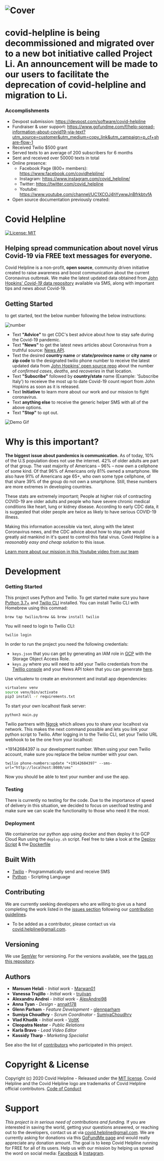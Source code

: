 # ![Cover](assets/cover(updated).png)

# covid-helpline is being decommissioned and migrated over to a new bot initiative called Project Li. An announcement will be made to our users to facilitate the deprecation of covid-helpline and migration to Li.

### Accomplishments

- Devpost submission: https://devpost.com/software/covid-helpline
- Fundraiser & user support: https://www.gofundme.com/f/help-spread-information-about-covid19-via-text?utm_source=customer&utm_medium=copy_link&utm_campaign=p_cf+share-flow-1
- Received Twilio $500 grant
- Served texts to an average of 200 subscribers for 6 months
- Sent and received over 50000 texts in total
- Online presence:
  - Facebook Page (800+ members): https://www.facebook.com/covidhelpline/
  - Instagram: https://www.instagram.com/covid_helpline/
  - Twitter: https://twitter.com/covid_helpline
  - Youtube: https://www.youtube.com/channel/UC1XCOJ4hYywwJnBfrkbtvfA
- Open source documentation previously created:




# Covid Helpline

[![License: MIT](https://img.shields.io/badge/License-MIT-yellow.svg)](https://github.com/Marwan01/corona-sms/blob/master/LICENSE)

## Helping spread communication about novel virus Covid-19 via FREE text messages for everyone.

Covid Helpline is a non-profit, **open source**, community driven initiative created to raise awareness and boost communication about the current Coronavirus outbreak. 
We make the latest updated data obtained from [John Hopkins' *Covid-19* data repository](https://github.com/CSSEGISandData/COVID-19/tree/master/csse_covid_19_data/csse_covid_19_daily_reports)   available via SMS, along with important tips and news about Covid-19.

## Getting Started

to get started, text the below number following the below instructions:

![number](assets/COVID-19TEXTWHITE.png)

* Text **"Advice"** to get CDC's best advice about how to stay safe during the Covid-19 pandemic.
* Text **"News"** to get the latest news articles about Coronavirus from a truthful source:  [News API](https://newsapi.org/).
* Text the desired **country name** *or* **state/province name** or **city name** or **zip code** to the designated twilio phone number to receive the latest updated data from [John Hopkins' open source repo](https://github.com/CSSEGISandData/COVID-19/tree/master/csse_covid_19_data/csse_covid_19_daily_reports) about the number of *confirmed cases*, *deaths*, and *recoveries* in that location.
* Text **"Subscribe"** followed by **country/state** name (Example: 'Subscribe Italy') to receieve the most up to date Covid-19 count report from John Hopkins as soon as it is released.
* Text **Initiative** to learn more about our work and our mission to fight coronavirus.
* Text **anything else** to receive the generic helper SMS with all of the above options.
* Text **"Stop"** to opt out.

![Demo Gif](assets/covid-helpline-demo.gif)

# Why is this important?

**The biggest issue about pandemics is communication.** As of today, 10% of the U.S population does not use the internet. 42% of older adults are part of that group. The vast majority of Americans – 96% – now own a cellphone of some kind. Of that 96% of Americans only 81% owned a smartphone. We also have 91% of Americans age 65+, who own some type cellphone, of that share 39% of the group do not own a smartphone. Still, these numbers are more extremes in developing countries.

These stats are extremely important; People at higher risk of contracting COVID-19 are older adults and people who have severe chronic medical conditions like heart, lung or kidney disease. According to early CDC data, it is suggested that older people are twice as likely to have serious COVID-19 illness.

Making this information accessible via text, along with the latest Coronavirus news, and the CDC advice about how to stay safe would greatly aid mankind in it's quest to control this fatal virus. Covid Helpline is a *reasonably easy and cheap solution* to this issue.

[Learn more about our mission in this Youtube video from our team](https://www.youtube.com/watch?v=axAEKzDHBm4&feature=youtu.be)

# Development

### Getting Started

This project uses Python and Twilio. To get started make sure you have [Python 3.7+](https://www.python.org/downloads/) and [Twilio CLI](https://www.twilio.com/docs/twilio-cli/quickstart) installed. You can install Twilio CLI with Homebrew using this commad:
```
brew tap twilio/brew && brew install twilio
```

You will need to login to Twilio CLI:
```
twilio login
```

In order to run the project you need the following credentials:
* `keys.json` that you can get by generating an IAM role in [GCP](https://cloud.google.com/storage/docs/access-control/iam-roles) with the Storage Object Access Role.
* `keys.py` where you will need to add your Twilio credentials from the [Twillio console](https://www.twilio.com/console) and your News API token that you can genenrate [here](https://newsapi.org/).

Use virtualenv to create an environment and install app dependencies:
```sh
virtualenv venv
source venv/bin/activate
pip3 install -r requirements.txt
```

To start your own localhost flask server:
```
python3 main.py
```

Twilio partners with [Ngrok](https://ngrok.com/) which allows you to share your localhost via network. This makes the next command possible and lets you link your python script to Twilio. After logging in to the Twilio CLI, set your Twilio URL webhook to be the one from your localhost:

+19142684397 is our development number. When using your own Twilio account, make sure you replace the below number with your own.

```
twilio phone-numbers:update "+19142684397" --sms-url="http://localhost:8080/sms"
```

Now you should be able to text your number and use the app.

### Testing
There is currently no testing for the code. Due to the importance of speed of delivery in this situation, we decided to focus on user/load testing and make sure we can scale the functionality to those who need it the most.

### Deployment

We containerize our python app using docker and then deploy it to GCP Cloud Run using the ```deploy.sh``` script. Feel free to take a look at the [Deploy Script](https://github.com/Marwan01/covid-helpline/blob/master/src/deploy.sh) & the [Dockerfile](https://github.com/Marwan01/covid-helpline/blob/master/src/Dockerfile)

## Built With

* [Twilio](https://www.twilio.com/) - Programmatically send and receive SMS
* [Python](https://www.python.org/) - Scripting Language

## Contributing

We are currently seeking developers who are willing to give us a hand completing the work listed in the [issues section](https://github.com/Marwan01/covid-helpline/issues) following our [contribution guidelines](https://github.com/Marwan01/covid-helpline/blob/master/.github/CONTRIBUTING.md).

- To be added as a contributor, please contact us via covid.helpline@gmail.com.

## Versioning

We use [SemVer](http://semver.org/) for versioning. For the versions available, see the [tags on this repository](https://github.com/Marwan01/covid-helpline/tags).

## Authors

* **Marouen Helali** - *Initial work* - [Marwan01](https://github.com/Marwan01)
* **Vanessa Trujillo** - *Initial work* - [trujivan](https://github.com/trujivan)
* **Alexandru Andrei** - *Initial work* - [AlexAndrei98](https://github.com/AlexAndrei98)
* **Anna Tyan** - *Design* - [annajt178](https://github.com/annajt178)
* **Glenn Parham** - *Feature Development* - [glennparham](https://github.com/glennparham)
* **Sumiya Choudhry** - *Scrum Coordinator* - [SumiyaChoudhry](https://github.com/SumiyaChoudhry)
* **Vlad Khudik** - *Initial work* - [VoltK](https://github.com/VoltK)
* **Cleopatra Nestor** - *Public Relations*
* **Karla Bravo** - *Lead Video Editor* 
* **Kassidy Tharp** - *Marketing Specialist* 


See also the list of [contributors](https://github.com/Marwan01/covid-helpline/contributors) who participated in this project.

# Copyright & License

Copyright (c) 2020 Covid Helpline - Released under the [MIT license](https://github.com/Marwan01/covid-helpline/blob/master/LICENSE). Covid Helpline and the Covid Helpline logo are trademarks of Covid Helpline official contributors. [Code of Conduct](https://github.com/Marwan01/covid-helpline/blob/master/CODE_OF_CONDUCT.md)

# Support

 *This project is in serious need of contributions and funding.* If you are interested in saving the world, getting your questions answered, or reaching out to the developers, contact us at via covid.helpline@gmail.com. We are currently asking for donations via this [GoFundMe page](https://www.gofundme.com/f/help-spread-information-about-covid19-via-text) and would really appreciate any donation amount. The goal is to keep Covid Helpline running for FREE for all of its users. Help us with our mission by helping us spread the word on social media: [Facebook](https://www.facebook.com/covidhelpline) & [Instagram](https://www.instagram.com/covid19helpline/).
